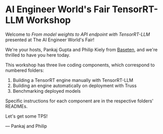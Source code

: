 # AI Engineer World's Fair TensorRT-LLM Workshop

Welcome to *From model weights to API endpoint with TensorRT-LLM* presented at The AI Engineer World's Fair!

We're your hosts, Pankaj Gupta and Philip Kiely from [Baseten](https://www.baseten.co), and we're thrilled to have you here today.

This workshop has three live coding components, which correspond to numbered folders:

1. Building a TensorRT engine manually with TensorRT-LLM
2. Building an engine automatically on deployment with Truss
3. Benchmarking deployed models

Specific instructions for each component are in the respective folders' READMEs.

Let's get some TPS!

— Pankaj and Philip